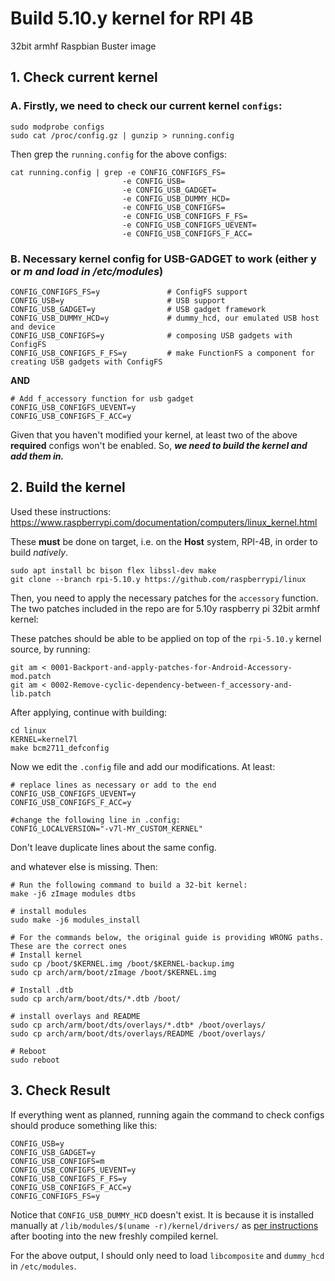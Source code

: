 # Build 5.10.y kernel for RPI 4B 

32bit armhf Raspbian Buster image

## 1. Check current kernel

###  A. Firstly, we need to check our current kernel `configs`:

```
sudo modprobe configs
sudo cat /proc/config.gz | gunzip > running.config
```

Then grep the `running.config` for the above configs:
```
cat running.config | grep -e CONFIG_CONFIGFS_FS= 
                         -e CONFIG_USB= 
                         -e CONFIG_USB_GADGET= 
                         -e CONFIG_USB_DUMMY_HCD= 
                         -e CONFIG_USB_CONFIGFS= 
                         -e CONFIG_USB_CONFIGFS_F_FS= 
                         -e CONFIG_USB_CONFIGFS_UEVENT= 
                         -e CONFIG_USB_CONFIGFS_F_ACC=
```

### B. Necessary kernel config for USB-GADGET to work (either y or *m and load in /etc/modules*)

```
CONFIG_CONFIGFS_FS=y               # ConfigFS support
CONFIG_USB=y                       # USB support
CONFIG_USB_GADGET=y                # USB gadget framework
CONFIG_USB_DUMMY_HCD=y             # dummy_hcd, our emulated USB host and device
CONFIG_USB_CONFIGFS=y              # composing USB gadgets with ConfigFS
CONFIG_USB_CONFIGFS_F_FS=y         # make FunctionFS a component for creating USB gadgets with ConfigFS
```

**AND**

```
# Add f_accessory function for usb gadget
CONFIG_USB_CONFIGFS_UEVENT=y
CONFIG_USB_CONFIGFS_F_ACC=y
```

Given that you haven't modified your kernel, at least two of the above **required** configs won't be enabled. So, ***we need to build the kernel and add them in.*** 

## 2. Build the kernel 

Used these instructions: https://www.raspberrypi.com/documentation/computers/linux_kernel.html

These **must** be done on target, i.e. on the **Host** system, RPI-4B, in order to build *natively*. 

```
sudo apt install bc bison flex libssl-dev make
git clone --branch rpi-5.10.y https://github.com/raspberrypi/linux
```
Then, you need to apply the necessary patches for the `accessory` function. The two patches included in the repo are for 5.10y raspberry pi 32bit armhf kernel:  


These patches should be able to be applied on top of the `rpi-5.10.y` kernel source, by running:
```
git am < 0001-Backport-and-apply-patches-for-Android-Accessory-mod.patch
git am < 0002-Remove-cyclic-dependency-between-f_accessory-and-lib.patch
```

After applying, continue with building:

```
cd linux
KERNEL=kernel7l
make bcm2711_defconfig
```

Now we edit the `.config` file and add our modifications. At least:
```
# replace lines as necessary or add to the end
CONFIG_USB_CONFIGFS_UEVENT=y
CONFIG_USB_CONFIGFS_F_ACC=y

#change the following line in .config:
CONFIG_LOCALVERSION="-v7l-MY_CUSTOM_KERNEL"
```
Don't leave duplicate lines about the same config. 

and whatever else is missing. Then: 

```
# Run the following command to build a 32-bit kernel:
make -j6 zImage modules dtbs

# install modules
sudo make -j6 modules_install

# For the commands below, the original guide is providing WRONG paths. These are the correct ones
# Install kernel 
sudo cp /boot/$KERNEL.img /boot/$KERNEL-backup.img
sudo cp arch/arm/boot/zImage /boot/$KERNEL.img

# Install .dtb
sudo cp arch/arm/boot/dts/*.dtb /boot/

# install overlays and README
sudo cp arch/arm/boot/dts/overlays/*.dtb* /boot/overlays/
sudo cp arch/arm/boot/dts/overlays/README /boot/overlays/

# Reboot
sudo reboot
```

## 3. Check Result

If everything went as planned, running again the command to check configs should produce something like this: 

```
CONFIG_USB=y
CONFIG_USB_GADGET=y
CONFIG_USB_CONFIGFS=m
CONFIG_USB_CONFIGFS_UEVENT=y
CONFIG_USB_CONFIGFS_F_FS=y
CONFIG_USB_CONFIGFS_F_ACC=y
CONFIG_CONFIGFS_FS=y
```

Notice that `CONFIG_USB_DUMMY_HCD` doesn't exist. It is because it is installed manually at `/lib/modules/$(uname -r)/kernel/drivers/` as [per instructions](https://github.com/KreAch3R/aa-proxy-oap/blob/16f4c7f9a2fe108d42cd9adb5f29aae58695281d/kernel/modules/README.md) after booting into the new freshly compiled kernel. 

For the above output, I should only need to load `libcomposite` and `dummy_hcd` in `/etc/modules`.